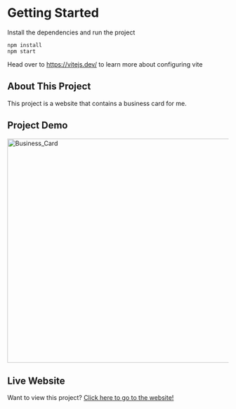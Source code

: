 # Getting Started
Install the dependencies and run the project
```
npm install
npm start
```

Head over to https://vitejs.dev/ to learn more about configuring vite

## About This Project
This project is a website that contains a business card for me.

## Project Demo
<img width="953" height="511" alt="Business_Card" src="https://github.com/user-attachments/assets/29392d5b-10da-47c9-a528-e321b4f7d919" />


## Live Website
Want to view this project? <a href="https://jprbusinesscard.netlify.app/">Click here to go to the website!</a>